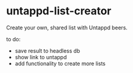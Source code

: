 # untappd-list-creator

Create your own, shared list with Untappd beers.

to do:

- save result to headless db
- show link to untappd
- add functionality to create more lists
